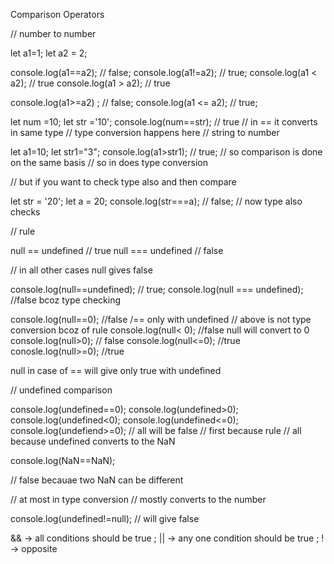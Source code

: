 Comparison Operators 

// number to number 

let a1=1; 
let a2 = 2; 

console.log(a1==a2); // false; 
console.log(a1!=a2); // true; 
console.log(a1 <  a2);  // true
console.log(a1 > a2);  // true

console.log(a1>=a2) ; // false; 
console.log(a1 <= a2);   // true; 



let num =10; 
let str ='10'; 
console.log(num==str); 
// true 
// in == it converts in same type 
// type conversion happens here 
// string to number 



let a1=10; 
let str1="3"; 
console.log(a1>str1); // true; 
// so comparison is done on the same basis 
// so in does type conversion 



// but if you want to check type also and then compare 

let str = '20'; 
let a = 20; 
console.log(str===a); 
// false; 
// now type also checks 



// rule 

null == undefined   // true 
null === undefined  // false   

// in all other cases null gives false 

console.log(null==undefined); // true; 
console.log(null === undefined); //false bcoz type checking 


console.log(null==0); //false  /== only with undefined
// above is not type conversion bcoz of rule
console.log(null< 0);  //false null will convert to 0 
console.log(null>0);  // false
console.log(null<=0); //true
conosle.log(null>=0); //true


null in case of == will give only true with undefined 



// undefined comparison 

console.log(undefined==0);
console.log(undefined>0); 
console.log(undefined<0); 
console.log(undefined<=0); 
console.log(undefiend>=0); 
// all will be false 
// first because rule 
// all because undefined converts to the NaN



console.log(NaN==NaN); 

// false becauae two NaN can be different 



// at most in type conversion 
// mostly converts to the number 

console.log(undefined!=null);
// will give false 




&& -> all conditions should be true    ;
|| -> any one condition should be true ;
! -> opposite 






